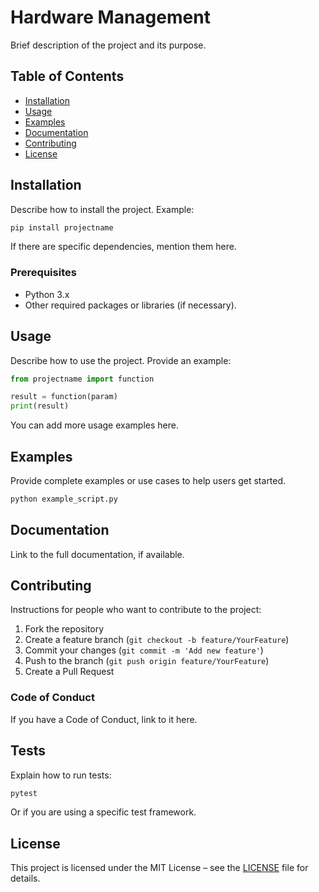 # Hardware Management

Brief description of the project and its purpose.

## Table of Contents

- [Installation](#installation)
- [Usage](#usage)
- [Examples](#examples)
- [Documentation](#documentation)
- [Contributing](#contributing)
- [License](#license)

## Installation

Describe how to install the project. Example:

```bash
pip install projectname
```

If there are specific dependencies, mention them here.

### Prerequisites

- Python 3.x
- Other required packages or libraries (if necessary).

## Usage

Describe how to use the project. Provide an example:

```python
from projectname import function

result = function(param)
print(result)
```

You can add more usage examples here.

## Examples

Provide complete examples or use cases to help users get started.

```bash
python example_script.py
```

## Documentation

Link to the full documentation, if available.

## Contributing

Instructions for people who want to contribute to the project:

1. Fork the repository
2. Create a feature branch (`git checkout -b feature/YourFeature`)
3. Commit your changes (`git commit -m 'Add new feature'`)
4. Push to the branch (`git push origin feature/YourFeature`)
5. Create a Pull Request

### Code of Conduct

If you have a Code of Conduct, link to it here.

## Tests

Explain how to run tests:

```bash
pytest
```

Or if you are using a specific test framework.

## License

This project is licensed under the MIT License – see the [LICENSE](LICENSE) file for details.

